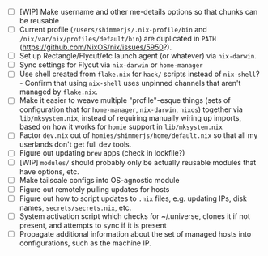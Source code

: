- [ ] [WIP] Make username and other me-details options so that chunks can be 
      reusable
- [ ] Current profile (`/Users/shimmerjs/.nix-profile/bin` and 
      `/nix/var/nix/profiles/default/bin`) are duplicated in `PATH`
      (https://github.com/NixOS/nix/issues/5950?).
- [ ] Set up Rectangle/Flycut/etc launch agent (or whatever) via `nix-darwin`.
- [ ] Sync settings for Flycut via `nix-darwin` or `home-manager`
- [ ] Use shell created from `flake.nix` for `hack/` scripts instead of 
      `nix-shell`?
      - Confirm that using `nix-shell` uses unpinned channels that aren't
        managed by `flake.nix`.
- [ ] Make it easier to weave multiple "profile"-esque things (sets of 
      configuration that for `home-manager`, `nix-darwin`, `nixos`) together via
      `lib/mksystem.nix`, instead of requiring manually wiring up imports, based
      on how it works for `homie` support in `lib/mksystem.nix`
- [ ] Factor `dev.nix` out of `homies/shimmerjs/home/default.nix` so that all my
      userlands don't get full dev tools.
- [ ] Figure out updating `brew` apps (check in lockfile?)
- [ ] [WIP] `modules/` should probably only be actually reusable modules 
      that have options, etc.
- [ ] Make tailscale configs into OS-agnostic module
- [ ] Figure out remotely pulling updates for hosts
- [ ] Figure out how to script updates to `.nix` files, e.g. updating IPs, disk
      names, `secrets/secrets.nix`, etc.
- [ ] System activation script which checks for ~/.universe, clones it if not
      present, and attempts to sync if it is present
- [ ] Propagate additional information about the set of managed hosts into
      configurations, such as the machine IP.